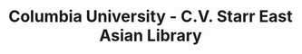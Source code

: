 ---
layout: repo
title: "Columbia University - C.V. Starr East Asian Library"
id: 21697
permalink: repos/21697/
---
